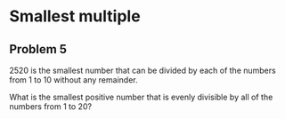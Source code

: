 # Smallest multiple

## Problem 5 
2520 is the smallest number that can be divided by each of the numbers from 1 to 10 without any remainder.  

What is the smallest positive number that is evenly divisible by all of the numbers from 1 to 20?
